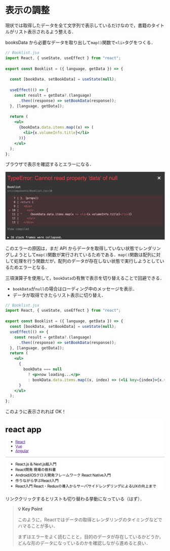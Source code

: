 # 表示の調整


現状では取得したデータを全て文字列で表示しているだけなので，書籍のタイトルがリスト表示されるよう整える．

booksData から必要なデータを取り出して`map()`関数で`<li>`タグをつくる．

```jsx
// Booklist.jsx
import React, { useState, useEffect } from "react";

export const Booklist = ({ language, getData }) => {

  const [bookData, setBookData] = useState(null);

  useEffect(() => {
    const result = getData?.(language)
      .then((response) => setBookData(response));
  }, [language, getData]);

  return (
    <ul>
      {bookData.data.items.map((x) => (
        <li>{x.volumeInfo.title}</li>
      ))}
    </ul>
  );
};

```

ブラウザで表示を確認するとエラーになる．

![メイン画面10](./img/mainview10.png)

このエラーの原因は，まだ API からデータを取得していない状態でレンダリングしようとして`map()`関数が実行されているためである．`map()`関数は配列に対して処理を行う関数だが，配列のデータが存在しない状態で実行しようとしているためエラーとなる．

三項演算子を使用して，`bookData`の有無で表示を切り替えることで回避できる．

- `bookData`が`null`の場合はローディング中のメッセージを表示．
- データが取得できたらリスト表示に切り替え．

```jsx
// Booklist.jsx
import React, { useState, useEffect } from "react";

export const Booklist = ({ language, getData }) => {
  const [bookData, setBookData] = useState(null);
  useEffect(() => {
    const result = getData?.(language)
      .then((response) => setBookData(response));
  }, [language, getData]);
  return (
    <ul>
      {
        bookData === null
          ? <p>now loading...</p>
          : bookData.data.items.map((x, index) => (<li key={index}>{x.volumeInfo.title}</li>))
      }
    </ul>
  );
};

```

このように表示されれば OK！

![メイン画面11](./img/mainview11.png)

リンククリックするとリストも切り替わる挙動になっている（はず）．

>**💡 Key Point**
>
>このように，Reactではデータの取得とレンダリングのタイミングなどでハマることが多い．
>
>まずはエラーをよく読むことと，目的のデータが存在しているかどうか，どんな形のデータになっているのかを確認しながら進めると良い．
